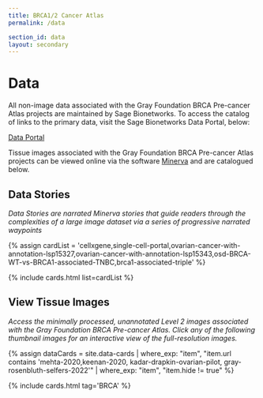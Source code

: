 ```yaml
---
title: BRCA1/2 Cancer Atlas
permalink: /data

section_id: data
layout: secondary
---
```


# Data

All non-image data associated with the Gray Foundation BRCA Pre-cancer Atlas projects are maintained by Sage Bionetworks. To access the catalog of links to the primary data, visit the Sage Bionetworks Data Portal, below:

<a href="https://portal-613w4c5vz-gray-foundation-dcc.vercel.app/" target="_blank" class="arrow-button">Data Portal</a>

Tissue images associated with the Gray Foundation BRCA Pre-cancer Atlas projects can be viewed online via the software [Minerva](https://github.com/labsyspharm/minerva-story/wiki) and are catalogued below.




## Data Stories
*Data Stories are narrated Minerva stories that guide readers through the complexities of a large image dataset via a series of progressive narrated waypoints*

{% assign cardList = 'cellxgene,single-cell-portal,ovarian-cancer-with-annotation-lsp15327,ovarian-cancer-with-annotation-lsp15343,osd-BRCA-WT-vs-BRCA1-associated-TNBC,brca1-associated-triple' %}

{% include cards.html list=cardList %}

## View Tissue Images
*Access the minimally processed, unannotated Level 2 images associated with the Gray Foundation BRCA Pre-cancer Atlas. Click any of the following thumbnail images for an interactive view of the full-resolution images.*

{% assign dataCards = site.data-cards
    | where_exp: "item", "item.url contains 'mehta-2020,keenan-2020, kadar-drapkin-ovarian-pilot, gray-rosenbluth-selfers-2022'"
    | where_exp: "item", "item.hide != true" %}

{% include cards.html tag='BRCA' %}
